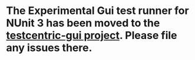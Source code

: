 The Experimental Gui test runner for NUnit 3 has been moved to the [testcentric-gui project](https://github.com/TestCentric/testcentric-gui). Please file any issues there.
=========
